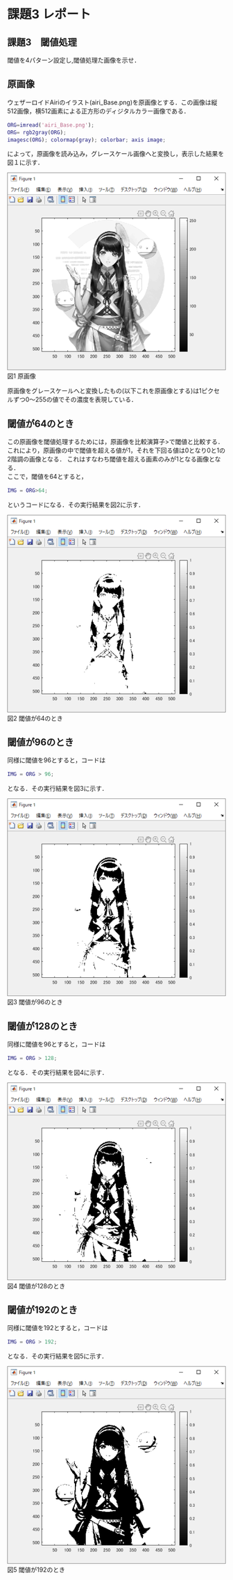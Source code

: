 # 課題3 レポート

## 課題3　閾値処理

閾値を4パターン設定し,閾値処理た画像を示せ．

## 原画像

ウェザーロイドAiriのイラスト(airi_Base.png)を原画像とする．この画像は縦512画像，横512画素による正方形のディジタルカラー画像である．

```MATLAB
ORG=imread('airi_Base.png');  
ORG= rgb2gray(ORG);  
imagesc(ORG); colormap(gray); colorbar; axis image;
```

によって，原画像を読み込み，グレースケール画像へと変換し，表示した結果を図１に示す．  

![原画像](/image/kadai3/kadai3_org_img.png?raw=true)  
図1 原画像  

原画像をグレースケールへと変換したもの(以下これを原画像とする)は1ピクセルずつ0～255の値でその濃度を表現している．  

## 閾値が64のとき

この原画像を閾値処理するためには，原画像を比較演算子>で閾値と比較する．  
これにより，原画像の中で閾値を超える値が1，それを下回る値は0となり0と1の2階調の画像となる．
これはすなわち閾値を超える画素のみが1となる画像となる．  
ここで，閾値を64とすると，

```MATLAB
IMG = ORG>64;
```

というコードになる．その実行結果を図2に示す．

![閾値が64のとき](/image/kadai3/kadai3_th64.png?raw=true)  
図2 閾値が64のとき

## 閾値が96のとき

同様に閾値を96とすると，コードは

```MATLAB
IMG = ORG > 96;
```

となる．その実行結果を図3に示す．

![閾値が96のとき](/image/kadai3/kadai3_th96.png?raw=true)  
図3 閾値が96のとき

## 閾値が128のとき

同様に閾値を96とすると，コードは  

```MATLAB
IMG = ORG > 128;
```

となる．その実行結果を図4に示す．

![閾値が128のとき](/image/kadai3/kadai3_th128.png?raw=true)  
図4 閾値が128のとき

## 閾値が192のとき

同様に閾値を192とすると，コードは  

```MATLAB
IMG = ORG > 192;
```

となる．その実行結果を図5に示す．

![閾値が192のとき](/image/kadai3/kadai3_th192.png?raw=true)  
図5 閾値が192のとき
